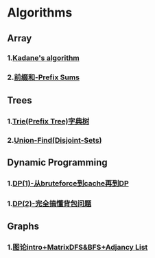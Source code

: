 # Algorithms

## Array
### 1.[Kadane's algorithm](https://github.com/WhosthatAoli/Algorithms/blob/main/array/Array1-Kadane%3Bs.md)
### 2.[前缀和-Prefix Sums](https://github.com/WhosthatAoli/Algorithms/blob/main/array/Array-Prefix%20Sums.md)

## Trees
### 1.[Trie(Prefix Tree)字典树](https://github.com/WhosthatAoli/Algorithms/blob/main/Trees/PrefixTree.md)
### 2.[Union-Find(Disjoint-Sets)](https://github.com/WhosthatAoli/Algorithms/blob/main/Trees/Union-Find(Disjoint%20Sets).md)

## Dynamic Programming
### 1.[DP(1)-从bruteforce到cache再到DP](https://github.com/WhosthatAoli/Algorithms/blob/main/DP%E5%8A%A8%E6%80%81%E8%A7%84%E5%88%92/DP%E5%8A%A8%E6%80%81%E8%A7%84%E5%88%92%E4%B8%80.md)
### 1.[DP(2)-完全搞懂背包问题](https://github.com/WhosthatAoli/Algorithms/blob/main/DP%E5%8A%A8%E6%80%81%E8%A7%84%E5%88%92/DP-2%20%E5%AE%8C%E5%85%A8%E5%90%83%E9%80%8F%E8%83%8C%E5%8C%85%E9%97%AE%E9%A2%98.md)

## Graphs
### 1.[图论intro+MatrixDFS&BFS+Adjancy List](https://github.com/WhosthatAoli/Algorithms/blob/main/%E5%9B%BE%E8%AE%BAGraphs/%E5%9B%BE%E8%AE%BAintro%2BMatrixDFS%26BFS%2BAdjancy%20List.md)
